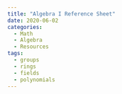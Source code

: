 ```yaml
---
title: "Algebra I Reference Sheet"
date: 2020-06-02
categories:
  - Math
  - Algebra
  - Resources
tags:
  - groups
  - rings
  - fields
  - polynomials
---
```


<object data="{{ _pdfs/Algebra_I_Reference_Sheet.pdf }}" width="1000" height="1000" type='application/pdf'/></object>
